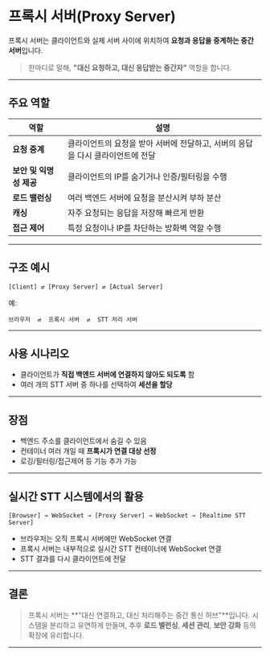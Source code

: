 # 프록시 서버(Proxy Server)

프록시 서버는 클라이언트와 실제 서버 사이에 위치하여 **요청과 응답을 중계하는 중간 서버**입니다.

> 한마디로 말해, **"대신 요청하고, 대신 응답받는 중간자"** 역할을 합니다.

---

## 주요 역할

| 역할                  | 설명                                           |
| ------------------- | -------------------------------------------- |
| **요청 중계**        | 클라이언트의 요청을 받아 서버에 전달하고, 서버의 응답을 다시 클라이언트에 전달 |
| **보안 및 익명성 제공** | 클라이언트의 IP를 숨기거나 인증/필터링을 수행                   |
| **로드 밸런싱**       | 여러 백엔드 서버에 요청을 분산시켜 부하 분산                    |
| **캐싱**           | 자주 요청되는 응답을 저장해 빠르게 반환                       |
| **접근 제어**        | 특정 요청이나 IP를 차단하는 방화벽 역할 수행                   |

---

## 구조 예시

```plaintext
[Client] ⇄ [Proxy Server] ⇄ [Actual Server]
```

예:

```plaintext
브라우저  ⇄  프록시 서버  ⇄  STT 처리 서버
```

---

## 사용 시나리오

* 클라이언트가 **직접 백엔드 서버에 연결하지 않아도 되도록** 함
* 여러 개의 STT 서버 중 하나를 선택하여 **세션을 할당**

---

## 장점

* 백엔드 주소를 클라이언트에서 숨길 수 있음
* 컨테이너 여러 개일 때 **프록시가 연결 대상 선정**
* 로깅/필터링/접근제어 등 기능 추가 가능

---

## 실시간 STT 시스템에서의 활용

```plaintext
[Browser] → WebSocket → [Proxy Server] → WebSocket → [Realtime STT Server]
```

* 브라우저는 오직 프록시 서버에만 WebSocket 연결
* 프록시 서버는 내부적으로 실시간 STT 컨테이너에 WebSocket 연결
* STT 결과를 다시 클라이언트에 전달

---

##  결론

> 프록시 서버는 \*\*"대신 연결하고, 대신 처리해주는 중간 통신 허브"\*\*입니다.
> 시스템을 분리하고 유연하게 만들며, 추후 **로드 밸런싱**, **세션 관리**, **보안 강화** 등의 확장에 유리합니다.

---

